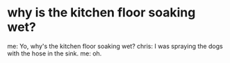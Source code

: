 <!--
id: 34832393
link: http://tumblr.atmos.org/post/34832393/why-is-the-kitchen-floor-soaking-wet
slug: why-is-the-kitchen-floor-soaking-wet
date: Wed May 14 2008 16:01:30 GMT-0700 (PDT)
publish: 2008-05-014
tags: 
title: why is the kitchen floor soaking wet?
-->


why is the kitchen floor soaking wet?
=====================================

me: Yo, why's the kitchen floor soaking wet? chris: I was spraying the
dogs with the hose in the sink. me: oh.

